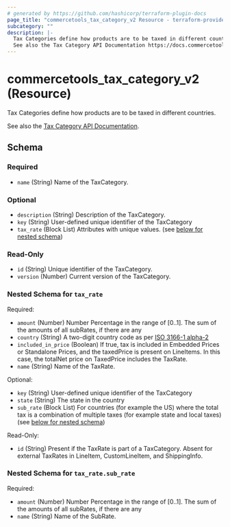 ```yaml
---
# generated by https://github.com/hashicorp/terraform-plugin-docs
page_title: "commercetools_tax_category_v2 Resource - terraform-provider-commercetools"
subcategory: ""
description: |-
  Tax Categories define how products are to be taxed in different countries.
  See also the Tax Category API Documentation https://docs.commercetools.com/api/projects/taxCategories.
---
```


# commercetools_tax_category_v2 (Resource)

Tax Categories define how products are to be taxed in different countries.

See also the [Tax Category API Documentation](https://docs.commercetools.com/api/projects/taxCategories).



<!-- schema generated by tfplugindocs -->
## Schema

### Required

- `name` (String) Name of the TaxCategory.

### Optional

- `description` (String) Description of the TaxCategory.
- `key` (String) User-defined unique identifier of the TaxCategory
- `tax_rate` (Block List) Attributes with unique values. (see [below for nested schema](#nestedblock--tax_rate))

### Read-Only

- `id` (String) Unique identifier of the TaxCategory.
- `version` (Number) Current version of the TaxCategory.

<a id="nestedblock--tax_rate"></a>
### Nested Schema for `tax_rate`

Required:

- `amount` (Number) Number Percentage in the range of [0..1]. The sum of the amounts of all subRates, if there are any
- `country` (String) A two-digit country code as per [ISO 3166-1 alpha-2](https://en.wikipedia.org/wiki/ISO_3166-1_alpha-2)
- `included_in_price` (Boolean) If true, tax is included in Embedded Prices or Standalone Prices, and the taxedPrice is present on LineItems. In this case, the totalNet price on TaxedPrice includes the TaxRate.
- `name` (String) Name of the TaxRate.

Optional:

- `key` (String) User-defined unique identifier of the TaxCategory
- `state` (String) The state in the country
- `sub_rate` (Block List) For countries (for example the US) where the total tax is a combination of multiple taxes (for example state and local taxes) (see [below for nested schema](#nestedblock--tax_rate--sub_rate))

Read-Only:

- `id` (String) Present if the TaxRate is part of a TaxCategory. Absent for external TaxRates in LineItem, CustomLineItem, and ShippingInfo.

<a id="nestedblock--tax_rate--sub_rate"></a>
### Nested Schema for `tax_rate.sub_rate`

Required:

- `amount` (Number) Number Percentage in the range of [0..1]. The sum of the amounts of all subRates, if there are any
- `name` (String) Name of the SubRate.
